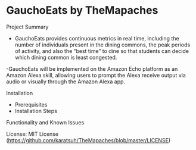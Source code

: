 # GauchoEats by TheMapaches

Project Summary
-	GauchoEats provides continuous metrics in real time, including the number of individuals present in the dining commons, the peak periods of activity, and also the “best time” to dine so that students can decide which dining common is least congested.

-GauchoEats will be implemented on the Amazon Echo platform as an Amazon Alexa skill, allowing users to prompt the Alexa receive output via audio or visually through the Amazon Alexa app.

Installation
-	Prerequisites
-	Installation Steps

Functionality and Known Issues

License: MIT License (https://github.com/karatsuh/TheMapaches/blob/master/LICENSE)
